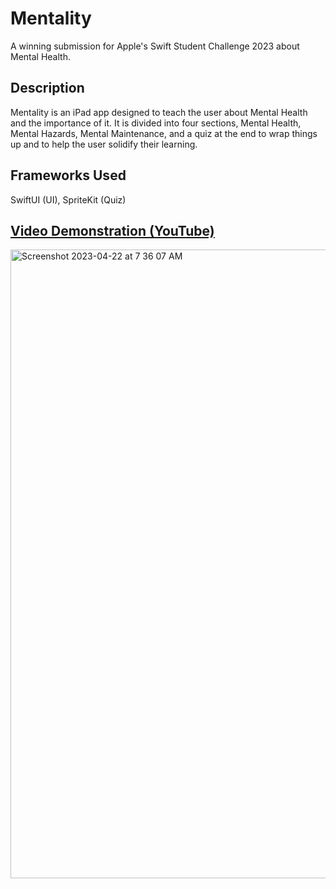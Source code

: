 # Mentality
A winning submission for Apple's Swift Student Challenge 2023 about Mental Health.
## Description
Mentality is an iPad app designed to teach the user about Mental Health and the importance of it. It is divided into four sections, Mental Health, Mental Hazards, Mental Maintenance, and a quiz at the end to wrap things up and to help the user solidify their learning.


## Frameworks Used
SwiftUI (UI), SpriteKit (Quiz)

## [Video Demonstration (YouTube)](https://youtu.be/aL7OD8BxTJ8)
<img width="1006" alt="Screenshot 2023-04-22 at 7 36 07 AM" src="https://user-images.githubusercontent.com/61359709/233790989-ef5ed4b9-6971-45f1-b546-b75f4d390397.png">
